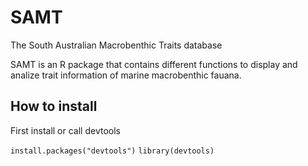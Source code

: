 # SAMT
The South Australian Macrobenthic Traits database 

SAMT is an R package that contains different functions to display and analize trait information of marine macrobenthic fauana.

## How to install

First install or call devtools

`install.packages("devtools")`
`library(devtools)`
